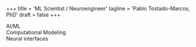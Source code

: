+++
title = 'ML Scientist / Neuroengineer'
tagline = 'Pablo Tostado-Marcos, PhD'
draft = false
+++

AI/ML \
Computational Modeling \
Neural interfaces

